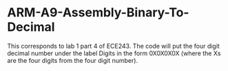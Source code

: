 # ARM-A9-Assembly-Binary-To-Decimal

This corresponds to lab 1 part 4 of ECE243. 
The code will put the four digit decimal number under the label Digits in the form 0X0X0X0X (where the Xs are the four digits from the four digit number). 
